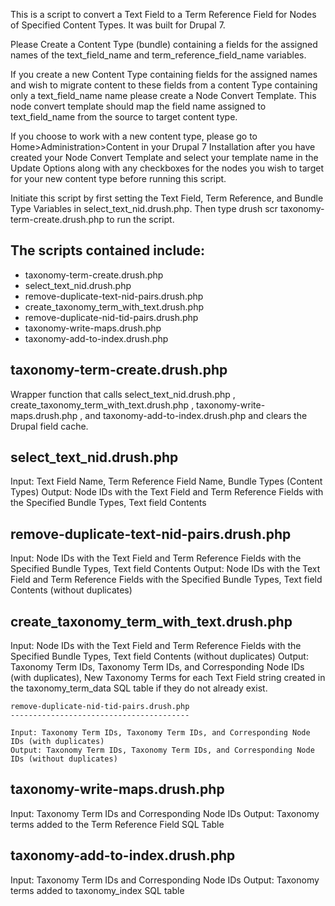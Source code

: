   This is a script to convert a Text Field to a Term Reference Field for Nodes of Specified
  Content Types. It was built for Drupal 7.

  Please Create a Content Type (bundle) containing a fields for the assigned names of
  the text_field_name and term_reference_field_name variables.

  If you create a new Content Type containing fields for the assigned names
  and wish to migrate content to these fields from a content Type
  containing only a text_field_name name please create a Node Convert Template.
  This node convert template should map the field name assigned to text_field_name from
  the source to target content type.

  If you choose to work with a new content type, please go to Home>Administration>Content in your
  Drupal 7 Installation after you have created  your Node Convert Template and select
  your template name in the Update Options along with any checkboxes for the nodes
  you wish to target for your new content type before running this script.

  Initiate this script by first setting the Text Field, Term Reference, and Bundle Type Variables in
  select_text_nid.drush.php. Then type drush scr taxonomy-term-create.drush.php to run the script.


 The scripts contained include:
 ------------------------------

 * taxonomy-term-create.drush.php
 * select_text_nid.drush.php
 * remove-duplicate-text-nid-pairs.drush.php
 * create_taxonomy_term_with_text.drush.php
 * remove-duplicate-nid-tid-pairs.drush.php
 * taxonomy-write-maps.drush.php
 * taxonomy-add-to-index.drush.php


  taxonomy-term-create.drush.php
  -----------------------------

  Wrapper function that calls select_text_nid.drush.php , create_taxonomy_term_with_text.drush.php ,
  taxonomy-write-maps.drush.php , and taxonomy-add-to-index.drush.php and clears the Drupal field cache.


  select_text_nid.drush.php
  -------------------------

  Input: Text Field Name, Term Reference Field Name, Bundle Types (Content Types)
  Output: Node IDs with the Text Field and Term Reference Fields with the Specified Bundle Types,
          Text field Contents

  remove-duplicate-text-nid-pairs.drush.php
  -------------------------------
  Input: Node IDs with the Text Field and Term Reference Fields with the Specified Bundle Types,
         Text field Contents
  Output: Node IDs with the Text Field and Term Reference Fields with the Specified Bundle Types,
          Text field Contents (without duplicates)


   create_taxonomy_term_with_text.drush.php
   ----------------------------------------

   Input: Node IDs with the Text Field and Term Reference Fields with the Specified Bundle Types,
          Text field Contents (without duplicates)
   Output: Taxonomy Term IDs, Taxonomy Term IDs, and Corresponding Node IDs (with duplicates),
           New Taxonomy Terms for each Text Field string created in the taxonomy_term_data SQL table if they do not already exist.

    remove-duplicate-nid-tid-pairs.drush.php
    ----------------------------------------

    Input: Taxonomy Term IDs, Taxonomy Term IDs, and Corresponding Node IDs (with duplicates)
    Output: Taxonomy Term IDs, Taxonomy Term IDs, and Corresponding Node IDs (without duplicates)

   taxonomy-write-maps.drush.php
   -----------------------------

   Input: Taxonomy Term IDs and Corresponding Node IDs
   Output: Taxonomy terms added to the Term Reference Field SQL Table


  taxonomy-add-to-index.drush.php
  -------------------------------

  Input: Taxonomy Term IDs and Corresponding Node IDs
  Output: Taxonomy terms added to taxonomy_index SQL table
